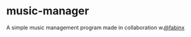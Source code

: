 # music-manager
A simple music management program made in collaboration w.<a href="https://github.com/Fabinxz">@fabinx</a>
